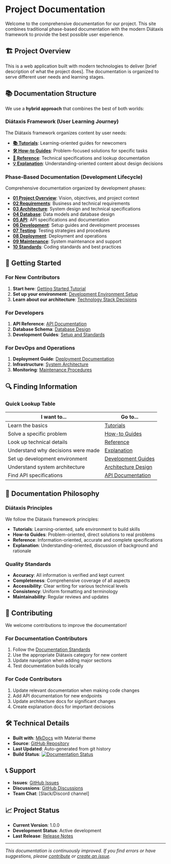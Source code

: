 # Project Documentation

Welcome to the comprehensive documentation for our project. This site combines traditional phase-based documentation with the modern Diátaxis framework to provide the best possible user experience.

## 🏗️ Project Overview

This is a web application built with modern technologies to deliver [brief description of what the project does]. The documentation is organized to serve different user needs and learning stages.

## 📚 Documentation Structure

We use a **hybrid approach** that combines the best of both worlds:

### Diátaxis Framework (User Learning Journey)
The Diátaxis framework organizes content by user needs:

- **[📚 Tutorials](Documentation/tutorials/)**: Learning-oriented guides for newcomers
- **[🛠️ How-to Guides](Documentation/how_to_guides/)**: Problem-focused solutions for specific tasks
- **[📖 Reference](Documentation/reference/)**: Technical specifications and lookup documentation
- **[💡 Explanation](Documentation/explanation/)**: Understanding-oriented content about design decisions

### Phase-Based Documentation (Development Lifecycle)
Comprehensive documentation organized by development phases:

- **[01 Project Overview](Documentation/01_Project_Overview/)**: Vision, objectives, and project context
- **[02 Requirements](Documentation/02_Requirements/)**: Business and technical requirements
- **[03 Architecture](Documentation/03_Architecture_Design/)**: System design and technical specifications
- **[04 Database](Documentation/04_Database_Schema/)**: Data models and database design
- **[05 API](Documentation/05_API_Documentation/)**: API specifications and documentation
- **[06 Development](Documentation/06_Development_Guides/)**: Setup guides and development processes
- **[07 Testing](Documentation/07_Testing/)**: Testing strategies and procedures
- **[08 Deployment](Documentation/08_Deployment/)**: Deployment and operations
- **[09 Maintenance](Documentation/09_Maintenance/)**: System maintenance and support
- **[10 Standards](Documentation/10_Standards_and_Best_Practices/)**: Coding standards and best practices

## 🚀 Getting Started

### For New Contributors
1. **Start here**: [Getting Started Tutorial](Documentation/tutorials/getting_started.md)
2. **Set up your environment**: [Development Environment Setup](Documentation/how_to_guides/development_environment_setup.md)
3. **Learn about our architecture**: [Technology Stack Decisions](Documentation/explanation/decisions/tech_stack.md)

### For Developers
1. **API Reference**: [API Documentation](Documentation/05_API_Documentation/)
2. **Database Schema**: [Database Design](Documentation/04_Database_Schema/)
3. **Development Guides**: [Setup and Standards](Documentation/06_Development_Guides/)

### For DevOps and Operations
1. **Deployment Guide**: [Deployment Documentation](Documentation/08_Deployment/)
2. **Infrastructure**: [System Architecture](Documentation/03_Architecture_Design/)
3. **Monitoring**: [Maintenance Procedures](Documentation/09_Maintenance/)

## 🔍 Finding Information

### Quick Lookup Table

| I want to... | Go to... |
|-------------|----------|
| Learn the basics | [Tutorials](Documentation/tutorials/) |
| Solve a specific problem | [How-to Guides](Documentation/how_to_guides/) |
| Look up technical details | [Reference](Documentation/reference/) |
| Understand why decisions were made | [Explanation](Documentation/explanation/) |
| Set up development environment | [Development Guides](Documentation/06_Development_Guides/) |
| Understand system architecture | [Architecture Design](Documentation/03_Architecture_Design/) |
| Find API specifications | [API Documentation](Documentation/05_API_Documentation/) |

## 📖 Documentation Philosophy

### Diátaxis Principles
We follow the Diátaxis framework principles:
- **Tutorials**: Learning-oriented, safe environment to build skills
- **How-to Guides**: Problem-oriented, direct solutions to real problems
- **Reference**: Information-oriented, accurate and complete specifications
- **Explanation**: Understanding-oriented, discussion of background and rationale

### Quality Standards
- **Accuracy**: All information is verified and kept current
- **Completeness**: Comprehensive coverage of all aspects
- **Accessibility**: Clear writing for various technical levels
- **Consistency**: Uniform formatting and terminology
- **Maintainability**: Regular reviews and updates

## 🤝 Contributing

We welcome contributions to improve the documentation!

### For Documentation Contributors
1. Follow the [Documentation Standards](Documentation/10_Standards_and_Best_Practices/coding_standards.md)
2. Use the appropriate Diátaxis category for new content
3. Update navigation when adding major sections
4. Test documentation builds locally

### For Code Contributors
1. Update relevant documentation when making code changes
2. Add API documentation for new endpoints
3. Update architecture docs for significant changes
4. Create explanation docs for important decisions

## 🛠️ Technical Details

- **Built with**: [MkDocs](https://www.mkdocs.org/) with Material theme
- **Source**: [GitHub Repository](https://github.com/your-org/your-project)
- **Last Updated**: Auto-generated from git history
- **Build Status**: [![Documentation Status](https://img.shields.io/badge/docs-building-brightgreen)](https://your-project.com/docs)

## 📞 Support

- **Issues**: [GitHub Issues](https://github.com/your-org/your-project/issues)
- **Discussions**: [GitHub Discussions](https://github.com/your-org/your-project/discussions)
- **Team Chat**: [Slack/Discord channel]

## 📈 Project Status

- **Current Version**: 1.0.0
- **Development Status**: Active development
- **Last Release**: [Release Notes](https://github.com/your-org/your-project/releases)

---

*This documentation is continuously improved. If you find errors or have suggestions, please [contribute](https://github.com/your-org/your-project/blob/main/CONTRIBUTING.md) or [create an issue](https://github.com/your-org/your-project/issues).*